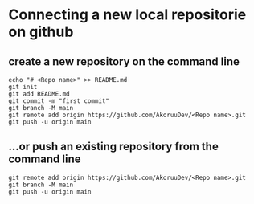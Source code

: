 # Connecting a new local repositorie on github

## create a new repository on the command line
```
echo "# <Repo name>" >> README.md
git init
git add README.md
git commit -m "first commit"
git branch -M main
git remote add origin https://github.com/AkoruuDev/<Repo name>.git
git push -u origin main
```
## …or push an existing repository from the command line
```
git remote add origin https://github.com/AkoruuDev/<Repo name>.git
git branch -M main
git push -u origin main
```
